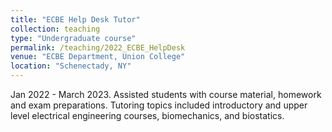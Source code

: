 ```yaml
---
title: "ECBE Help Desk Tutor"
collection: teaching
type: "Undergraduate course"
permalink: /teaching/2022_ECBE_HelpDesk
venue: "ECBE Department, Union College"
location: "Schenectady, NY"
---
```

Jan 2022 - March 2023. Assisted students with course material, homework and exam preparations. Tutoring topics included introductory and upper level electrical engineering courses, biomechanics, and biostatics.

